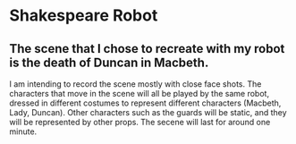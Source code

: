 # Shakespeare Robot

## The scene that I chose to recreate with my robot is the death of Duncan in Macbeth.
I am intending to record the scene mostly with close face shots. The characters that move in the scene will all be played by the same robot, dressed in different costumes to represent different characters (Macbeth, Lady, Duncan). Other characters such as the guards will be static, and they will be represented by other props. The secene will last for around one minute.
